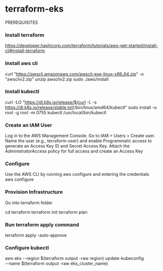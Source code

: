 # terraform-eks

PREREQUISITES

### Install terraform

https://developer.hashicorp.com/terraform/tutorials/aws-get-started/install-cli#install-terraform

### Install aws cli

curl "https://awscli.amazonaws.com/awscli-exe-linux-x86_64.zip" -o "awscliv2.zip"
unzip awscliv2.zip
sudo ./aws/install

### Install kubectl

curl -LO "https://dl.k8s.io/release/$(curl -L -s https://dl.k8s.io/release/stable.txt)/bin/linux/amd64/kubectl"
sudo install -o root -g root -m 0755 kubectl /usr/local/bin/kubectl

### Create an IAM User

Log in to the AWS Management Console.
Go to IAM > Users > Create user.
Name the user (e.g., terraform-user) and enable Programmatic access to generate an Access Key ID and Secret Access Key.
Attach the AdministratorAccess policy for full access and create an Access Key

### Configure

Use the AWS CLI by running aws configure and entering the credentials
aws configure

### Provision Infrastructure

Go into terraform folder

cd terraform
terraform init
terraform plan

### Run terraform apply command

terraform apply -auto-approve

### Configure kubectl

aws eks --region $(terraform output -raw region) update-kubeconfig \
    --name $(terraform output -raw eks_cluster_name)
